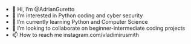 - 👋 Hi, I’m @AdrianGuretto
- 👀 I’m interested in Python coding and cyber security
- 🌱 I’m currently learning Python and Computer Science
- 💞️ I’m looking to collaborate on beginner-intermediate coding projects
- 📫 How to reach me instagram.com/vladimirusmith

<!---
AdrianGuretto/AdrianGuretto is a ✨ special ✨ repository because its `README.md` (this file) appears on your GitHub profile.
You can click the Preview link to take a look at your changes.
--->
